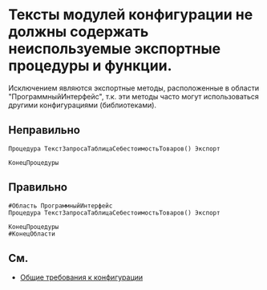 # Тексты модулей конфигурации не должны содержать неиспользуемые экспортные процедуры и функции.

Исключением являются экспортные методы, расположенные в области "ПрограммныйИнтерфейс", 
т.к. эти методы часто могут использоваться другими конфигурациями (библиотеками).

## Неправильно

```bsl
Процедура ТекстЗапросаТаблицаСебестоимостьТоваров() Экспорт

КонецПроцедуры
```

## Правильно

```bsl
#Область ПрограммныйИнтерфейс
Процедура ТекстЗапросаТаблицаСебестоимостьТоваров() Экспорт

КонецПроцедуры
#КонецОбласти
```

## См.

- [Общие требования к конфигурации](https://its.1c.ru/db/v8std#content:467:hdoc)
